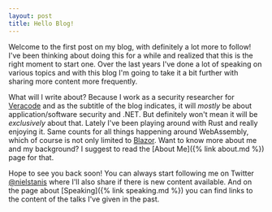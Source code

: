 ```yaml
---
layout: post
title: Hello Blog!
---
```


Welcome to the first post on my blog, with definitely a lot more to follow! I've been thinking about doing this for a while and realized that this is the right moment to start one. Over the last years I've done a lot of speaking on various topics and with this blog I'm going to take it a bit further with sharing more content more frequently. 

What will I write about? Because I work as a security researcher for [Veracode](https://www.veracode.com) and as the subtitle of the blog indicates, it will _mostly_ be about application/software security and .NET. But definitely won't mean it will be _exclusively_ about that. Lately I've been playing around with Rust and really enjoying it. Same counts for all things happening around WebAssembly, which of course is not only limited to [Blazor](https://dotnet.microsoft.com/apps/aspnet/web-apps/blazor). Want to know more about me and my background? I suggest to read the [About Me]({% link about.md %}) page for that.

Hope to see you back soon! You can always start following me on Twitter [@nielstanis](https://twitter.com/nielstanis) where I'll also share if there is new content available. And on the page about [Speaking]({% link speaking.md %}) you can find links to the content of the talks I've given in the past.
